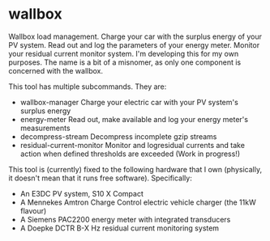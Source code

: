 # wallbox

Wallbox load management. Charge your car with the surplus energy of
your PV system. Read out and log the parameters of your energy meter.
Monitor your residual current monitor system. I'm developing this for
my own purposes. The name is a bit of a misnomer, as only one
component is concerned with the wallbox.

This tool has multiple subcommands. They are:

  * wallbox-manager           Charge your electric car with your PV
                              system's surplus energy
  * energy-meter              Read out, make available and log your
                              energy meter's measurements
  * decompress-stream         Decompress incomplete gzip streams
  * residual-current-monitor  Monitor and logresidual currents and
                              take action when defined thresholds are
                              exceeded (Work in progress!) 

This tool is (currently) fixed to the following hardware that I own
(physically, it doesn't mean that it runs free software).
Specifically:

* An E3DC PV system, S10 X Compact
* A Mennekes Amtron Charge Control electric vehicle charger (the 11kW flavour)
* A Siemens PAC2200 energy meter with integrated transducers
* A Doepke DCTR B-X Hz residual current monitoring system


